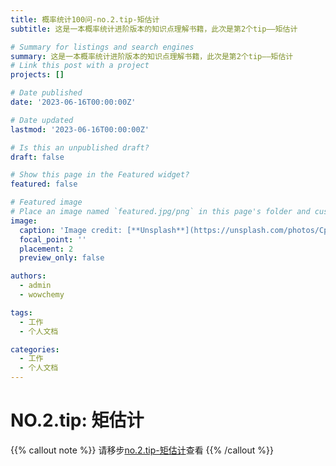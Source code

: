 ```yaml
---
title: 概率统计100问-no.2.tip-矩估计
subtitle: 这是一本概率统计进阶版本的知识点理解书籍，此次是第2个tip——矩估计

# Summary for listings and search engines
summary: 这是一本概率统计进阶版本的知识点理解书籍，此次是第2个tip——矩估计
# Link this post with a project
projects: []

# Date published
date: '2023-06-16T00:00:00Z'

# Date updated
lastmod: '2023-06-16T00:00:00Z'

# Is this an unpublished draft?
draft: false

# Show this page in the Featured widget?
featured: false

# Featured image
# Place an image named `featured.jpg/png` in this page's folder and customize its options here.
image:
  caption: 'Image credit: [**Unsplash**](https://unsplash.com/photos/CpkOjOcXdUY)'
  focal_point: ''
  placement: 2
  preview_only: false

authors:
  - admin
  - wowchemy

tags:
  - 工作
  - 个人文档

categories:
  - 工作
  - 个人文档
---
```



# NO.2.tip: 矩估计

{{% callout note %}}
请移步[no.2.tip-矩估计](https://probability-statistics-100tips.netlify.app/%E7%9F%A9%E4%BC%B0%E8%AE%A1.html)查看
{{% /callout %}}
